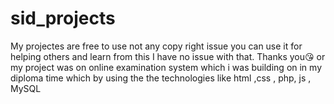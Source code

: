 # sid_projects
My projectes are free to use not any copy right issue you can use it for helping others and learn from this I have no issue with that. Thanks you😘
or my project was on online examination system which i was building on in my diploma time which by using the the technologies like html ,css , php, js , MySQL
